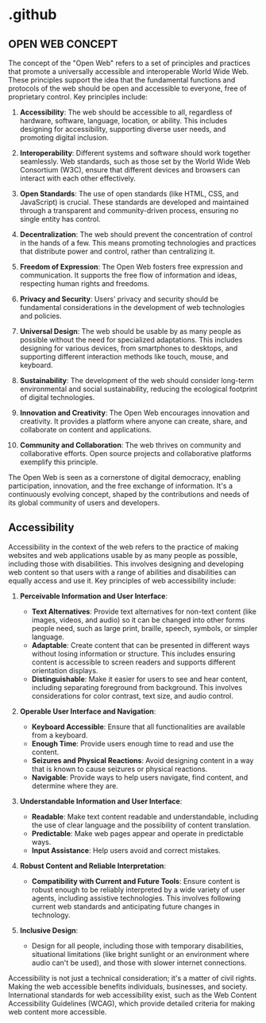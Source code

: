 # .github

## OPEN WEB CONCEPT

The concept of the "Open Web" refers to a set of principles and practices that promote a universally accessible and interoperable World Wide Web. These principles support the idea that the fundamental functions and protocols of the web should be open and accessible to everyone, free of proprietary control. Key principles include:

1. **Accessibility**: The web should be accessible to all, regardless of hardware, software, language, location, or ability. This includes designing for accessibility, supporting diverse user needs, and promoting digital inclusion.

2. **Interoperability**: Different systems and software should work together seamlessly. Web standards, such as those set by the World Wide Web Consortium (W3C), ensure that different devices and browsers can interact with each other effectively.

3. **Open Standards**: The use of open standards (like HTML, CSS, and JavaScript) is crucial. These standards are developed and maintained through a transparent and community-driven process, ensuring no single entity has control.

4. **Decentralization**: The web should prevent the concentration of control in the hands of a few. This means promoting technologies and practices that distribute power and control, rather than centralizing it.

5. **Freedom of Expression**: The Open Web fosters free expression and communication. It supports the free flow of information and ideas, respecting human rights and freedoms.

6. **Privacy and Security**: Users’ privacy and security should be fundamental considerations in the development of web technologies and policies.

7. **Universal Design**: The web should be usable by as many people as possible without the need for specialized adaptations. This includes designing for various devices, from smartphones to desktops, and supporting different interaction methods like touch, mouse, and keyboard.

8. **Sustainability**: The development of the web should consider long-term environmental and social sustainability, reducing the ecological footprint of digital technologies.

9. **Innovation and Creativity**: The Open Web encourages innovation and creativity. It provides a platform where anyone can create, share, and collaborate on content and applications.

10. **Community and Collaboration**: The web thrives on community and collaborative efforts. Open source projects and collaborative platforms exemplify this principle.

The Open Web is seen as a cornerstone of digital democracy, enabling participation, innovation, and the free exchange of information. It's a continuously evolving concept, shaped by the contributions and needs of its global community of users and developers.

## Accessibility

Accessibility in the context of the web refers to the practice of making websites and web applications usable by as many people as possible, including those with disabilities. This involves designing and developing web content so that users with a range of abilities and disabilities can equally access and use it. Key principles of web accessibility include:

1. **Perceivable Information and User Interface**:
   - **Text Alternatives**: Provide text alternatives for non-text content (like images, videos, and audio) so it can be changed into other forms people need, such as large print, braille, speech, symbols, or simpler language.
   - **Adaptable**: Create content that can be presented in different ways without losing information or structure. This includes ensuring content is accessible to screen readers and supports different orientation displays.
   - **Distinguishable**: Make it easier for users to see and hear content, including separating foreground from background. This involves considerations for color contrast, text size, and audio control.

2. **Operable User Interface and Navigation**:
   - **Keyboard Accessible**: Ensure that all functionalities are available from a keyboard.
   - **Enough Time**: Provide users enough time to read and use the content.
   - **Seizures and Physical Reactions**: Avoid designing content in a way that is known to cause seizures or physical reactions.
   - **Navigable**: Provide ways to help users navigate, find content, and determine where they are.

3. **Understandable Information and User Interface**:
   - **Readable**: Make text content readable and understandable, including the use of clear language and the possibility of content translation.
   - **Predictable**: Make web pages appear and operate in predictable ways.
   - **Input Assistance**: Help users avoid and correct mistakes.

4. **Robust Content and Reliable Interpretation**:
   - **Compatibility with Current and Future Tools**: Ensure content is robust enough to be reliably interpreted by a wide variety of user agents, including assistive technologies. This involves following current web standards and anticipating future changes in technology.

5. **Inclusive Design**: 
   - Design for all people, including those with temporary disabilities, situational limitations (like bright sunlight or an environment where audio can't be used), and those with slower internet connections.

Accessibility is not just a technical consideration; it's a matter of civil rights. Making the web accessible benefits individuals, businesses, and society. International standards for web accessibility exist, such as the Web Content Accessibility Guidelines (WCAG), which provide detailed criteria for making web content more accessible.
